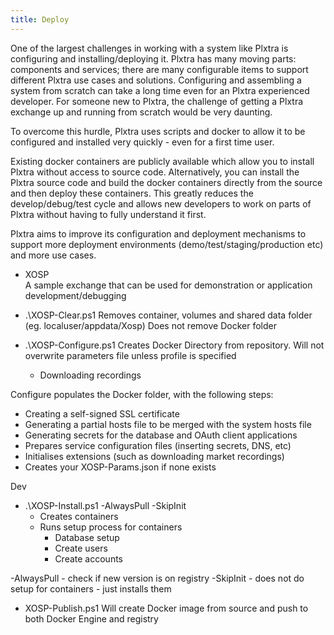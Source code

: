 ```yaml
---
title: Deploy
---
```


One of the largest challenges in working with a system like Plxtra is configuring and installing/deploying it.  Plxtra has many moving parts: components and services; there are many configurable items to support different Plxtra use cases and solutions.  Configuring and assembling a system from scratch can take a long time even for an Plxtra experienced developer.  For someone new to Plxtra, the challenge of getting a Plxtra exchange up and running from scratch would be very daunting.

To overcome this hurdle, Plxtra uses scripts and docker to allow it to be configured and installed very quickly - even for a first time user.

Existing docker containers are publicly available which allow you to install Plxtra without access to source code.  Alternatively, you can install the Plxtra source code and build the docker containers directly from the source and then deploy these containers. This greatly reduces the develop/debug/test cycle and allows new developers to work on parts of Plxtra without having to fully understand it first.

Plxtra aims to improve its configuration and deployment mechanisms to support more deployment environments (demo/test/staging/production etc) and more use cases.  

* XOSP\
A sample exchange that can be used for demonstration or application development/debugging


* .\XOSP-Clear.ps1
Removes container, volumes and shared data folder (eg. localuser/appdata/Xosp)
Does not remove Docker folder

* .\XOSP-Configure.ps1 <profile>
Creates Docker Directory from repository.
Will not overwrite parameters file unless profile is specified
   * Downloading recordings

Configure populates the Docker folder, with the following steps:

* Creating a self-signed SSL certificate
* Generating a partial hosts file to be merged with the system hosts file
* Generating secrets for the database and OAuth client applications
* Prepares service configuration files (inserting secrets, DNS, etc)
* Initialises extensions (such as downloading market recordings)
* Creates your XOSP-Params.json if none exists

<profile> Dev

* .\XOSP-Install.ps1 -AlwaysPull -SkipInit
   * Creates containers
   * Runs setup process for containers
       * Database setup
       * Create users
       * Create accounts

-AlwaysPull - check if new version is on registry
-SkipInit - does not do setup for containers - just installs them

* XOSP-Publish.ps1
Will create Docker image from source and push to both Docker Engine and registry
